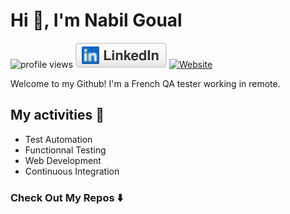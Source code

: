 # Hi 👋, I'm Nabil Goual

![profile views](https://visitor-badge.glitch.me/badge?page_id=Nabil-bali.nabil-bali&right_color=#58a6ff)
<a href="https://www.linkedin.com/in/nabil-goual-developpeur/"><img src="assets/img/linkedin.svg" alt="LinkedIn"></a>
[![Website](https://img.shields.io/badge/Website-Nabil.bali-informational?style=flat-square&color=black&logo=vercel&logoColor=white)](https://nabil-bali.github.io/nabil-bali/)

Welcome to my Github! I'm a French QA tester working in remote.

## My activities 🎯

- Test Automation
- Functionnal Testing
- Web Development
- Continuous Integration

### Check Out My Repos ⬇️
